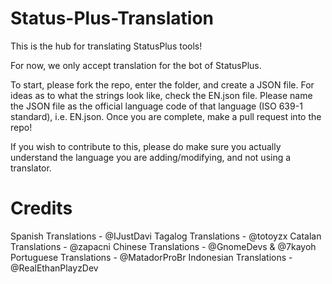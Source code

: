 # Status-Plus-Translation

This is the hub for translating StatusPlus tools!

For now, we only accept translation for the bot of StatusPlus. 

To start, please fork the repo, enter the folder, and create a JSON file. For ideas as to what the strings look like, check the EN.json file. Please name the JSON file as the official language code of that language (ISO 639-1 standard), i.e. EN.json. Once you are complete, make a pull request into the repo!  

If you wish to contribute to this, please do make sure you actually understand the language you are adding/modifying, and not using a translator.

# Credits
Spanish Translations -         @IJustDavi
Tagalog Translations -         @totoyzx
Catalan Translations -         @zapacni
Chinese Translations -         @GnomeDevs & @7kayoh
Portuguese Translations -      @MatadorProBr 
Indonesian Translations -      @RealEthanPlayzDev
